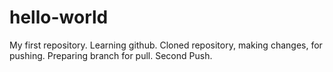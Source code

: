 # hello-world
My first repository.
Learning github.
Cloned repository, making changes, for pushing.
Preparing branch for pull.
Second Push.
